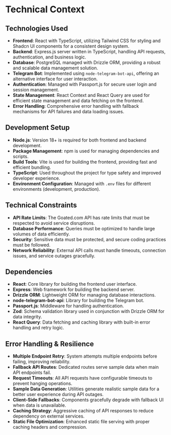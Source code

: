 # Technical Context

## Technologies Used

- **Frontend**: React with TypeScript, utilizing Tailwind CSS for styling and Shadcn UI components for a consistent design system.
- **Backend**: Express.js server written in TypeScript, handling API requests, authentication, and business logic.
- **Database**: PostgreSQL managed with Drizzle ORM, providing a robust and scalable data management solution.
- **Telegram Bot**: Implemented using `node-telegram-bot-api`, offering an alternative interface for user interaction.
- **Authentication**: Managed with Passport.js for secure user login and session management.
- **State Management**: React Context and React Query are used for efficient state management and data fetching on the frontend.
- **Error Handling**: Comprehensive error handling with fallback mechanisms for API failures and data loading issues.

## Development Setup

- **Node.js**: Version 18+ is required for both frontend and backend development.
- **Package Management**: npm is used for managing dependencies and scripts.
- **Build Tools**: Vite is used for building the frontend, providing fast and efficient bundling.
- **TypeScript**: Used throughout the project for type safety and improved developer experience.
- **Environment Configuration**: Managed with `.env` files for different environments (development, production).

## Technical Constraints

- **API Rate Limits**: The Goated.com API has rate limits that must be respected to avoid service disruptions.
- **Database Performance**: Queries must be optimized to handle large volumes of data efficiently.
- **Security**: Sensitive data must be protected, and secure coding practices must be followed.
- **Network Reliability**: External API calls must handle timeouts, connection issues, and service outages gracefully.

## Dependencies

- **React**: Core library for building the frontend user interface.
- **Express**: Web framework for building the backend server.
- **Drizzle ORM**: Lightweight ORM for managing database interactions.
- **node-telegram-bot-api**: Library for building the Telegram bot.
- **Passport.js**: Middleware for handling authentication.
- **Zod**: Schema validation library used in conjunction with Drizzle ORM for data integrity.
- **React Query**: Data fetching and caching library with built-in error handling and retry logic.

## Error Handling & Resilience

- **Multiple Endpoint Retry**: System attempts multiple endpoints before failing, improving reliability.
- **Fallback API Routes**: Dedicated routes serve sample data when main API endpoints fail.
- **Request Timeouts**: All API requests have configurable timeouts to prevent hanging operations.
- **Sample Data Generation**: Utilities generate realistic sample data for a better user experience during API outages.
- **Client-Side Fallbacks**: Components gracefully degrade with fallback UI when data is unavailable.
- **Caching Strategy**: Aggressive caching of API responses to reduce dependency on external services.
- **Static File Optimization**: Enhanced static file serving with proper caching headers and compression.
